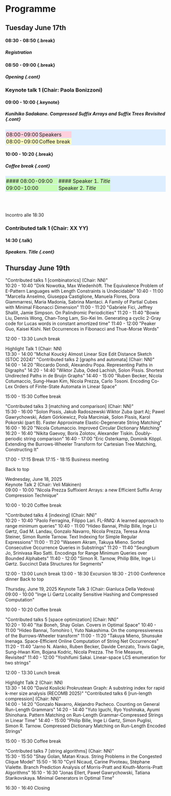 <style type="text/css">
tbody { width:100%;background-color:#ddeeff;border-collapse:collapse; }
table { width:100%;background-color:#ddeeff;border-collapse:collapse; }
th { background-color:#ddeeff;color:white;width:50%;padding:1px;border:2px solid #ddeeff; }
td { padding:0px;border:2px solid #ddeeff; }
td { background-color: #c7fdb5; }
.table--bg--red {
	background-color: #ffcfdc;
}
.table--bg--yellow {
	background-color: #ffffc2;
}
.table--bg--green {
	background-color: #c7fdb5;
}
.keynote {
    background-color: #ffffc2;
    padding: 5px;
    max-width: 10%;
    border: 1px solid #000;
    border-radius: 11px;
    display: inline
}
.talk {
    background-color: #c7fdb5;
    padding: 5px;
    max-width: 10%;
    border: 1px solid #000;
    border-radius: 11px;
    display: inline
}
.break {
    background-color: #ffcfdc;
    padding: 5px;
    max-width: 10%;
    border: 1px solid #000;
    border-radius: 11px;
    display: inline
}
.cont {
    display: inline;
    margin-top: -40px;

}
</style>

# Programme


## Tuesday June 17th

#### 08:30 - 08:50 {.break}
##### Registration 

#### 08:50 - 09:00 {.break}
##### Opening {.cont}



### Keynote talk 1 (Chair: Paola Bonizzoni)
#### 09:00 - 10:00 {.keynote}
##### Kunihiko Sadakane. Compressed Suffix Arrays and Suffix Trees Revisited {.cont}


| <a></a> | <a></a> |
| --- | --- |
| <div class="table--bg--red">08:00-09:00</div> | <div class="table--bg--red">Speakers</div> |
| <div class="table--bg--yellow">08:00-09:00</div> | <div class="table--bg--yellow">Coffee break</div> |

#### 10:00 - 10:20 {.break}
##### Coffee break {.cont}



| <a></a> | <a></a> |
| --- | --- |
| #### 08:00-09:00 | #### Speaker 1. *Title* |
| 09:00-10:00 | Speaker 2. *Title* |

<br><br>

Incontro alle 18:30
<br>
### Contributed talk 1 (Chair: XX YY) 
#### 14:30 {.talk}
##### Speakers. Title {.cont}


## Thursday June 19th


"Contributed talks 1 [combinatorics]
(Chair: NN)"	
10:20 - 10:40	"Dirk Nowotka, Max Wiedenhöft. 
The Equivalence Problem of E-Pattern Languages with Length Constraints is Undecidable"
10:40 - 11:00	"Marcella Anselmo, Giuseppa Castiglione, Manuela Flores, Dora Giammarresi, Maria Madonia, Sabrina Mantaci. 
A Family of Partial Cubes with Minimal Fibonacci Dimension"
11:00 - 11:20	"Gabriele Fici, Jeffrey Shallit, Jamie Simpson. 
On Palindromic Periodicities"
11:20 - 11:40	"Bowie Liu, Dennis Wong, Chan-Tong Lam, Sio-Kei Im. 
Generating a cyclic 2-Gray code for Lucas words in constant amortized time"
11:40 - 12:00	"Peaker Guo, Kaisei Kishi. 
Net Occurrences in Fibonacci and Thue-Morse Words"
	
12:00 - 13:30	Lunch break
	
Highlight Talk 1 (Chair: NN)	
13:30 - 14:00	"Michal Koucký 
Almost Linear Size Edit Distance Sketch (STOC 2024)"
"Contributed talks 2 [graphs and automata]
(Chair: NN)"	
14:00 - 14:20	"Riccardo Dondi, Alexandru Popa. 
Representing Paths in Digraphs"
14:20 - 14:40	"Wiktor Zuba, Oded Lachish, Solon Pissis. 
Shortest Undirected Paths in de Bruijn Graphs"
14:40 - 15:00	"Ruben Becker, Nicola Cotumaccio, Sung-Hwan Kim, Nicola Prezza, Carlo Tosoni. 
Encoding Co-Lex Orders of Finite-State Automata in Linear Space"
	
15:00 - 15:30	Coffee break
	
"Contributed talks 3 [matching and comparison]
(Chair: NN)"	
15:30 - 16:00	"Solon Pissis, Jakub Radoszewski Wiktor Zuba (part A); Pawel Gawrychowski, Adam Górkiewicz, Pola Marciniak, Solon Pissis, Karol Pokorski (part B). 
Faster Approximate Elastic-Degenerate String Matching"
16:00 - 16:20	"Nicola Cotumaccio. 
Improved Circular Dictionary Matching"
16:20 - 16:40	"Nikita Gaevoy, Boris Zolotov, Alexander Tiskin. 
Doubly-periodic string comparison"
16:40 - 17:00	"Eric Osterkamp, Dominik Köppl. 
Extending the Burrows-Wheeler Transform for Cartesian Tree Matching, Constructing It"
	
17:00 - 17:15	Break
17:15 - 18:15	Business meeting
	
Back to top	
	
Wednesday, June 18, 2025	
Keynote Talk 2 (Chair: Veli Mäkinen)	
09:00 - 10:00	"Nicola Prezza 
Suffixient Arrays: a new Efficient Suffix Array Compression Technique"
	
10:00 - 10:20	Coffee break
	
"Contributed talks 4 [indexing]
(Chair: NN)"	
10:20 - 10:40	"Paolo Ferragina, Filippo Lari. FL-RMQ: 
A learned approach to range minimum queries"
10:40 - 11:00	"Hideo Bannai, Philip Bille, Inge Li Gørtz, Gad M. Landau, Gonzalo Navarro, Nicola Prezza, Teresa Anna Steiner, Simon Rumle Tarnow. 
Text Indexing for Simple Regular Expressions"
11:00 - 11:20	"Waseem Akram, Takuya Mieno. 
Sorted Consecutive Occurrence Queries in Substrings"
11:20 - 11:40	"Seungbum Jo, Srinivasa Rao Satti. 
Encodings for Range Minimum Queries over Bounded Alphabets"
11:40 - 12:00	"Simon R. Tarnow, Philip Bille, Inge Li Gørtz. 
Succinct Data Structures for Segments"
	
12:00 - 13:00	Lunch break 
13:00 - 18:30	Excursion
18:30 - 21:00	Conference dinner
Back to top	
	
Thursday, June 19, 2025	
Keynote Talk 3 (Chair: Gianluca Della Vedova)	
09:00 - 10:00	"Inge Li Gørtz
Locality Sensitive Hashing and Compressed Computation"
	
10:00 - 10:20	Coffee break
	
"Contributed talks 5 [space optimization]
(Chair: NN)"	
10:20 - 10:40	"Itai Boneh, Shay Golan. 
Covers in Optimal Space"
10:40 - 11:00	"Hideo Bannai, Tomohiro I, Yuto Nakashima. 
On the compressiveness of the Burrows-Wheeler transform"
11:00 - 11:20	"Takuya Mieno, Shunsuke Inenaga. 
Space-Efficient Online Computation of String Net Occurrences"
11:20 - 11:40	"Jarno N. Alanko, Ruben Becker, Davide Cenzato, Travis Gagie, Sung-Hwan Kim, Bojana Kodric, Nicola Prezza. 
The Trie Measure, Revisited"
11:40 - 12:00	"Yoshifumi Sakai. 
Linear-space LCS enumeration for two strings"
	
12:00 - 13:30	Lunch break
	
Highlight Talk 2 (Chair: NN)	
13:30 - 14:00	"David Koslicki 
Prokrustean Graph: A substring index for rapid k-mer size analysis (RECOMB 2025)"
"Contributed talks 6 [run-length compression]
(Chair: NN)"	
14:00 - 14:20	"Gonzalo Navarro, Alejandro Pacheco. 
Counting on General Run-Length Grammars"
14:20 - 14:40	"Yuto Iguchi, Ryo Yoshinaka, Ayumi Shinohara. 
Pattern Matching on Run-Length Grammar-Compressed Strings in Linear Time"
14:40 - 15:00	"Philip Bille, Inge Li Gørtz, Simon Puglisi, Simon R. Tarnow. 
Compressed Dictionary Matching on Run-Length Encoded Strings"
	
15:00 - 15:30	Coffee break
	
"Contributed talks 7 [string algorithms]
(Chair: NN)"	
15:30 - 15:50	"Shay Golan, Matan Kraus. 
String Problems in the Congested Clique Model"
15:50 - 16:10	"Cyril Nicaud, Carine Pivoteau, Stéphane Vialette.
Branch Prediction Analysis of Morris-Pratt and Knuth-Morris-Pratt Algorithms"
16:10 - 16:30	"Jonas Ellert, Paweł Gawrychowski, Tatiana Starikovskaya. 
Minimal Generators in Optimal Time"
	
16:30 - 16:40	Closing
